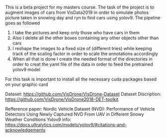 This is a beta project for my masters course. The task of the project is to augment images of cars from VisData2019 in order to simulate photos picture taken in snowing day and ryn to find cars using yolov9.
The pipeline goes as followed 
1) I take the pictures and keep only those who have cars in them
2) Also I delete all the other boxes containing any other objects other than cars
3) I reshape the images to a fixed size of (different tries) while keeping track of the scaling factor in order to scale the annotations accordingly
4) When all that is done I create the needed format of the directories in order to creat the yaml file of the data in order to feed the pretrained yolov9 model

For this task is important to install all the necessary cuda packages based on your graphic card

Dataset: https://github.com/VisDrone/VisDrone-Dataset
Dataset Discription: https://github.com/VisDrone/VisDrone2018-DET-toolkit

Refference paper: Nordic Vehicle Dataset (NVD): Performance of Vehicle Detectors Using Newly Captured NVD From UAV in Different Snowy Weather Conditions
Yolov9 info: https://docs.ultralytics.com/models/yolov9/#citations-and-acknowledgements
